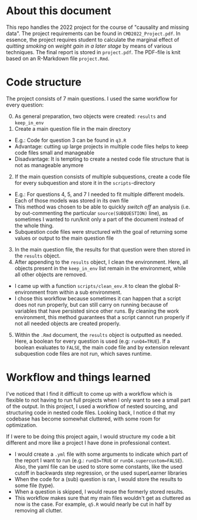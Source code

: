 # About this document

This repo handles the 2022 project for the course of "causality and missing data". The project requirements can be found in `CMD2022_Project.pdf`. In essence, the project requires student to calculate the marginal effect of _quitting smoking_ on _weight gain in a later stage_ by means of various techniques. The final report is stored in `project.pdf`. The PDF-file is knit based on an R-Markdown file `project.Rmd`. 

# Code structure

The project consists of 7 main questions. I used the same workflow for every question:

0. As general preparation, two objects were created: `results` and `keep_in_env`
1. Create a main question file in the main directory
  - E.g.: Code for question 3 can be found in `q3.R`
  - Advantage: cutting up large projects in multiple code files helps to keep code files small and manageable
  - Disadvantage: It is tempting to create a nested code file structure that is not as manageable anymore
2. If the main question consists of multiple subquestions, create a code file for every subquestion and store it in the `scripts`-directory
  - E.g.: For questions 4, 5, and 7 I needed to fit multiple different models. Each of those models was stored in its own file
  - This method was chosen to be able to quickly _switch off_ an analysis (i.e. by out-commenting the particular `source(SUBQUESTION)` line), as sometimes I wanted to run/knit only a part of the document instead of the whole thing.
  - Subquestion code files were structured with the goal of returning some values or output to the main question file
3. In the main question file, the results for that question were then stored in the `results` object. 
4. After appending to the `results` object, I clean the environment. Here, all objects present in the `keep_in_env` list remain in the environment, while all other objects are removed.
  - I came up with a function `scripts/clean_env.R` to clean the global R-environment from within a sub environment.
  - I chose this workflow because sometimes it can happen that a script does not run properly, but can still carry on running because of variables that have persisted since other runs. By cleaning the work environment, this method guarantees that a script cannot run properly if not all needed objects are created properly.
5. Within the `.Rmd` document, the `results` object is outputted as needed. Here, a boolean for every question is used (e.g: `runQ4=TRUE`). If a boolean evaluates to `FALSE`, the main code file and by extension relevant subquestion code files are not run, which saves runtime.

# Workflow and things learned

I've noticed that I find it difficult to come up with a workflow which is flexible to not having to run full projects when I only want to see a small part of the output. In this project, I used a workflow of nested sourcing, and structuring code in nested code files. Looking back, I notice
d that my codebase has become somewhat cluttered, with some room for optimization.

If I were to be doing this project again, I would structure my code a bit different and more like a project I have done in professional context.
- I would create a `.yml` file with some arguments to indicate which part of the report I want to run (e.g.: `runQ3=TRUE` or `runQ4.supercustom=FALSE`). Also, the yaml file can be used to store some constants, like the used cutoff in backwards step regression, or the used superLearner libraries
- When the code for a (sub) question is ran, I would store the results to some file (type).
- When a question is skipped, I would reuse the formerly stored results.
- This workflow makes sure that my main files wouldn't get as cluttered as now is the case. For example, `q5.R` would nearly be cut in half by removing all clutter. 


